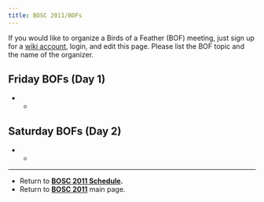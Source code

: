 ```yaml
---
title: BOSC 2011/BOFs
---
```


If you would like to organize a Birds of a Feather (BOF) meeting, just
sign up for a [ wiki account](Special:Userlogin "wikilink"), login, and
edit this page. Please list the BOF topic and the name of the organizer.

Friday BOFs (Day 1)
-------------------

-   -   

Saturday BOFs (Day 2)
---------------------

-   -   

------------------------------------------------------------------------

-   Return to **[ BOSC 2011 Schedule](BOSC_2011_Schedule "wikilink").**
-   Return to **[ BOSC 2011](BOSC_2011 "wikilink")** main page.


